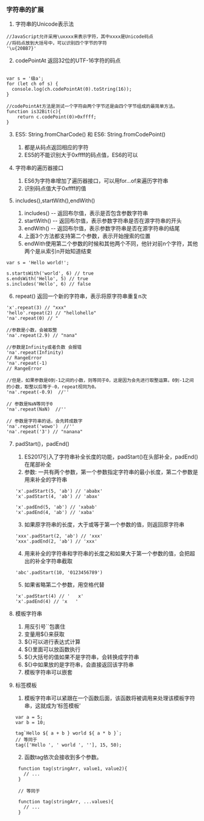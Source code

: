 ###  字符串的扩展

  1. 字符串的Unicode表示法
  
```
//JavaScript允许采用\uxxxx来表示字符，其中xxxx是Unicode码点
//将码点放到大括号中，可以识别四个字节的字符
'\u{20BB7}'
```
 2. codePointAt 返回32位的UTF-16字符的码点
 
```

var s = '级a';
for (let ch of s) {
  console.log(ch.codePointAt(0).toString(16));
}
```
 
```
//codePointAt方法是测试一个字符由两个字节还是由四个字节组成的最简单方法。
function is32Bit(c){
    return c.codePoint(0)>0xffff;
}
```
 3. ES5: String.fromCharCode() 和 ES6: String.fromCodePoint()
 
    1. 都是从码点返回相应的字符
    2. ES5的不能识别大于0xffff的码点值，ES6的可以
    
 4. 字符串的遍历器接口
 
    1. ES6为字符串增加了遍历器接口，可以用for...of来遍历字符串
    2. 识别码点值大于0xffff的值
    
 5. includes(),startWith(),endWith()
 
    1. includes() -- 返回布尔值，表示是否包含参数字符串
    2. startWith() -- 返回布尔值，表示参数字符串是否在源字符串的开头
    3. endWith() -- 返回布尔值，表示参数字符串是否在源字符串的结尾
    4. 上面3个方法都支持第二个参数，表示开始搜索的位置
    5. endWith使用第二个参数的时候和其他两个不同，他针对前n个字符，其他两个是从索引n开始知道结束
 ```
 var s = 'Hello world!';
 
 s.startsWith('world', 6) // true
 s.endsWith('Hello', 5) // true
 s.includes('Hello', 6) // false
 ```
 6. repeat() 返回一个新的字符串，表示将原字符串重复n次
 ```
 'x'.repeat(3) // "xxx"
 'hello'.repeat(2) // "hellohello"
 'na'.repeat(0) // "
 ```
  ```
  //参数是小数，会被取整
  'na'.repeat(2.9) // "nana"
  ```
   ```
   //参数是Infinity或者负数 会报错
   'na'.repeat(Infinity)
   // RangeError
   'na'.repeat(-1)
   // RangeError
   ```
   ```
//但是，如果参数是0到-1之间的小数，则等同于0，这是因为会先进行取整运算。0到-1之间的小数，取整以后等于-0，repeat视同为0。
   'na'.repeat(-0.9)  //''
   ```
   ```
// 参数是NaN等同于0
   'na'.repeat(NaN)  //''
   ```
   ```
// 参数是字符串的话，会先转成数字
   'na'.repeat('wowo')  //''
   'na'.repeat('3') // "nanana"
   ```
   
 7. padStart()，padEnd()
 
    1. ES2017引入了字符串补全长度的功能，padStart()在头部补全，padEnd()在尾部补全
    2. 参数: 一共有两个参数，第一个参数指定字符串的最小长度，第二个参数是用来补全的字符串
    ```
    'x'.padStart(5, 'ab') // 'ababx'
    'x'.padStart(4, 'ab') // 'abax'
    
    'x'.padEnd(5, 'ab') // 'xabab'
    'x'.padEnd(4, 'ab') // 'xaba'
    ```
    3. 如果原字符串的长度，大于或等于第一个参数的值，则返回原字符串
    ```
    'xxx'.padStart(2, 'ab') // 'xxx'
    'xxx'.padEnd(2, 'ab') // 'xxx'
    ```
    4. 用来补全的字符串和字符串的长度之和如果大于第一个参数的值，会把超出的补全字符串截取
    ```
    'abc'.padStart(10, '0123456789')
    ```
    5. 如果省略第二个参数，用空格代替
    ```
    'x'.padStart(4) // '   x'
    'x'.padEnd(4) // 'x   '
    ```
    
 8. 模板字符串
 
    1. 用反引号``包裹住
    2. 变量用${}来获取
    3. ${}可以进行表达式计算
    4. ${}里面可以放函数执行
    5. ${}大括号的值如果不是字符串，会转换成字符串
    6. ${}中如果放的是字符串，会直接返回该字符串
    7. 模板字符串可以嵌套
    
 9. 标签模板
 
    1. 模板字符串可以紧跟在一个函数后面，该函数将被调用来处理该模板字符串，这就成为‘标签模板’
    ```
    var a = 5;
    var b = 10;
    
    tag`Hello ${ a + b } world ${ a * b }`;
    // 等同于
    tag(['Hello ', ' world ', ''], 15, 50);
    ```   
    2. 函数tag依次会接收到多个参数。
    ```
     function tag(stringArr, value1, value2){
       // ...
     }
     
     // 等同于
     
     function tag(stringArr, ...values){
       // ...
     }
    ```  

   
      
 